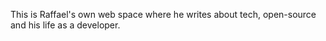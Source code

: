 This is Raffael's own web space where he writes about tech, open-source and his life as a developer.
